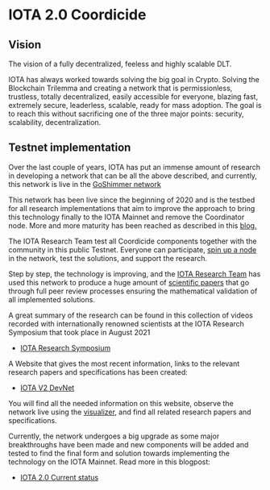 # IOTA 2.0 Coordicide

## Vision

The vision of a fully decentralized, feeless and highly scalable DLT.

IOTA has always worked towards solving the big goal in Crypto. Solving the Blockchain Trilemma and creating a network that is permissionless, trustless, totally decentralized, easily accessible for everyone, blazing fast, extremely secure, leaderless, scalable, ready for mass adoption. The goal is to reach this without sacrificing one of the three major points: security, scalability, decentralization.

## Testnet implementation
Over the last couple of years, IOTA has put an immense amount of research in developing a network that can be all the above described, and currently, this network is live in the [GoShimmer network](https://wiki.iota.org/goshimmer/welcome)

This network has been live since the beginning of 2020 and is the testbed for all research implementations that aim to improve the approach to bring this technology finally to the IOTA Mainnet and remove the Coordinator node. More and more maturity has been reached as described in this [blog.](https://blog.iota.org/path-towards-full-decentralization-with-iota-2-0/)

The IOTA Research Team test all Coordicide components together with the community in this public Testnet. Everyone can participate, [spin up a node](https://wiki.iota.org/goshimmer/tutorials/setup) in the network, test the solutions, and support the research.

Step by step, the technology is improving, and the [IOTA Research Team](https://wiki.iota.org/docs/learn/research/research-outline) has used this network to produce a huge amount of [scientific papers](https://wiki.iota.org/docs/learn/research/research-papers) that go through full peer review processes ensuring the mathematical validation of all implemented solutions.

A great summary of the research can be found in this collection of videos recorded with internationally renowned scientists at the IOTA Research Symposium that took place in August 2021

- [IOTA Research Symposium](https://www.youtube.com/playlist?list=PLMbc46iGTB_Q7KAFXnQTFOn5keU2yDOXU)

A Website that gives the most recent information, links to the relevant research papers and specifications has been created:
 - [IOTA V2 DevNet](https://v2.iota.org/)

You will find all the needed information on this website, observe the network live using the [visualizer](https://v2.iota.org/visualizer), and find all related research papers and specifications.

Currently, the network undergoes a big upgrade as some major breakthroughs have been made and new components will be added and tested to find the final form and solution towards implementing the technology on the IOTA Mainnet. Read more in this blogpost:
 - [IOTA 2.0 Current status](https://blog.iota.org/iota-2-0-details-on-current-status-and-outlook/)

